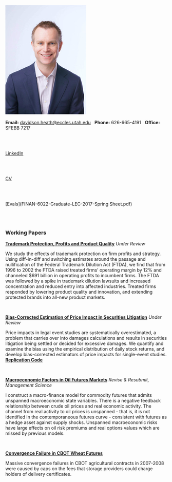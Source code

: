 ![dth](images/dth2016.jpeg)

**Email:** davidson.heath@eccles.utah.edu &nbsp;  **Phone:** 626-665-4191 &nbsp; **Office:** SFEBB 7217

<br><br>

[LinkedIn](https://www.linkedin.com/in/davidson-heath-5a28999a)

<br><br>

[CV](dheath_CV.pdf)

<br><br>

[Evals](FINAN-6022-Graduate-LEC-2017-Spring Sheet.pdf)

<br><br>

### Working Papers

**[Trademark Protection, Profits and Product Quality](https://papers.ssrn.com/abstract=2798473)** *Under Review*

We study the effects of trademark protection on firm profits and strategy. Using diff-in-diff and switching estimates around the passage and nullification of the Federal Trademark Dilution Act (FTDA), we find that from 1996 to 2002 the FTDA raised treated firms’ operating margin by 12% and channeled $691 billion in operating profits to incumbent firms. The FTDA was followed by a spike in trademark dilution lawsuits and increased concentration and reduced entry into affected industries. Treated firms responded by lowering product quality and innovation, and extending protected brands into all-new product markets.

<br>

**[Bias-Corrected Estimation of Price Impact in Securities Litigation](https://papers.ssrn.com/abstract=3005878)** *Under Review*

Price impacts in legal event studies are systematically overestimated, a problem that carries over into damages calculations and results in securities litigation being settled or decided for excessive damages. We quantify and examine the bias using the empirical distribution of daily stock returns, and develop bias-corrected estimators of price impacts for single-event studies. **[Replication Code](https://github.com/davidsontheath/bias_corrected_estimators)**

<br>

**[Macroeconomic Factors in Oil Futures Markets](dheath_MFOF.pdf)** *Revise & Resubmit, Management Science*

I construct a macro-finance model for commodity futures that admits unspanned macroeconomic state variables. There is a negative feedback relationship between crude oil prices and real economic activity. The channel from real activity to oil prices is unspanned - that is, it is not identified in the contemporaneous futures curve - consistent with futures as a hedge asset against supply shocks. Unspanned macroeconomic risks have large effects on oil risk premiums and real options values which are missed by previous models.

<br>

**[Convergence Failure in CBOT Wheat Futures](http://papers.ssrn.com/sol3/papers.cfm?abstract_id=2275088)**

Massive convergence failures in CBOT agricultural contracts in 2007-2008 were caused by caps on the fees that storage providers could charge holders of delivery certificates.

